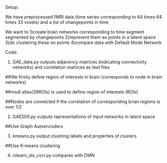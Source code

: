 Setup:

We have preprocessed fMRI data (time series corresponding to 64 times 64 times 33 voxels) and a list of changepoints in time

We want to
1)create brain networks corresponding to time segment segmented by changepoints
2)represent them as points in a latent space
3)do clustering these on points
4)compare data with Default Mode Network

Code:

1) GAE_data.py outputs adjacency matrices (indicating connectivity networks) and correlation matrices as text files

##We firstly define region of interests in brain (corresponds to node in brain networks)

##msdl atlas(39ROIs) is used to define region of interests (ROIs)

##Nodes are connected if the correlation of corresponding brian regions is over 1/2

2) GAE500.py outputs representations of input networks in latent space

##Use Graph Autoencoders

3) kmeans.py output clustring labels and properties of clusters

##Use K-means clustering

4) nilearn_sts_corr.py compares with DMN

